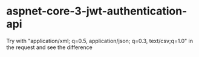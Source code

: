 # aspnet-core-3-jwt-authentication-api
Try with "application/xml; q=0.5, application/json; q=0.3, text/csv;q=1.0" in the request and see the difference